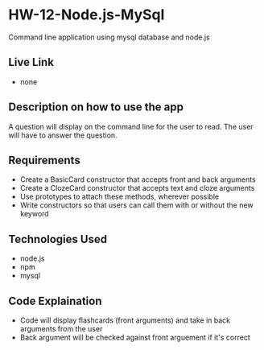 # HW-12-Node.js-MySql
Command line application using mysql database and node.js

## Live Link
- none

## Description on how to use the app
A question will display on the command line for the user to read.
The user will have to answer the question.

## Requirements
- Create a BasicCard constructor that accepts front and back arguments
- Create a ClozeCard constructor that accepts text and cloze arguments
- Use prototypes to attach these methods, wherever possible
- Write constructors so that users can call them with or without the new keyword

## Technologies Used
- node.js
- npm
- mysql

## Code Explaination
- Code will display flashcards (front arguments) and take in back arguments from the user
- Back argument will be checked against front arguement if it's correct